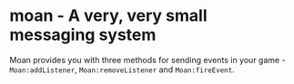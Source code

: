 # moan - A very, very small messaging system

Moan provides you with three methods for sending events in your game - `Moan:addListener`, `Moan:removeListener` and `Moan:fireEvent`.